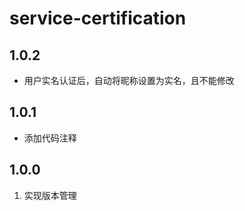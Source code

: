 # service-certification

## 1.0.2
-  用户实名认证后，自动将昵称设置为实名，且不能修改

## 1.0.1
- 添加代码注释

## 1.0.0
1. 实现版本管理
